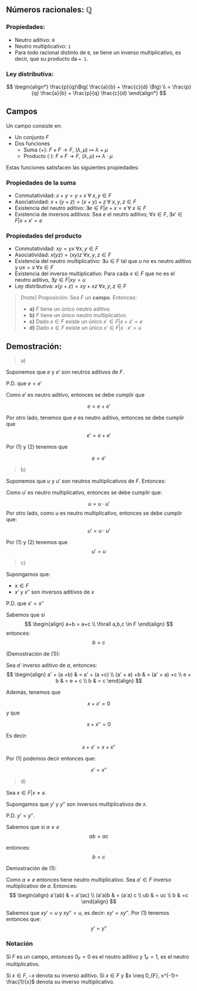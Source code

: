 
## Números racionales: $\mathbb{Q}$

### Propiedades:

- Neutro aditivo: ``0``
- Neutro multiplicativo: ``1``
- Para todo racional distinto de ``0``, se tiene un inverso multiplicativo, es decir, que su producto da ``= 1``. 

### Ley distributiva:

$$
\begin{align*}
\frac{p}{q}\Big( \frac{a}{b} + \frac{c}{d}    \Big) \\
= \frac{p}{q} \frac{a}{b} + \frac{p}{q} \frac{c}{d}  
\end{align*}
$$




## Campos

Un campo consiste en:
- Un conjunto $F$
- Dos funciones
  - Suma (+): $F \times F \rightarrow F$, $(\lambda, \mu) \mapsto \lambda + \mu$
  - Producto ($\cdot$): $F \times F \rightarrow F$, $(\lambda, \mu) \mapsto \lambda \cdot \mu$

Estas funciones satisfacen las siguientes propiedades:

### Propiedades de la suma 

- Conmutatividad: 
    $x + y = y + x \; \forall \; x,y \in F$
- Asociatividad: 
    $x + (y + z) = (x + y) + z \; \forall \; x,y,z \in F$
- Existencia del neutro aditivo: 
    $\exists e \in F | e + x = x \; \forall \; x \in F$
- Existencia de inversos aditivos:
    Sea $e$ el neutro aditivo; $\forall x \in F, \exists x' \in F | x + x' = e$

### Propiedades del producto

- Conmutatividad:
    $xy = yx \; \forall x,y \in F$
- Asociatividad: 
    $x(yz) = (xy)z \; \forall x,y,z \in F$
- Existencia del neutro multiplicativo: 
    $\exists u \in F$ tal que $u$ no es neutro aditivo y $ux = x \; \forall x \in F$
- Existencia del inverso multiplicativo:
    Para cada $x \in F$ que no es el neutro aditivo, $\exists y \in F | xy = u$
- Ley distributiva:
    $x(y+z) = xy + xz \; \forall x,y,z \in F$


>[!note] Proposición:
Sea $F$ un **campo**. Entonces:
> - **a)** $F$ tiene un único neutro aditivo.
> - **b)** $F$ tiene un único neutro multiplicativo.
> - **c)** Dado $x \in F$ existe un único $x' \in F | x +  x' = e$
> - **d)** Dado $x \in F$ existe un único $x' \in F | x \cdot x' = u$

Demostración:
---

> a) 

Suponemos que $e$ y $e'$ son neutros aditivos de $F$.

P.D. que $e=e'$

Como $e'$ es neutro aditivo, entonces se debe cumplir que 

$$
e = e + e' \tag{1}
$$

Por otro lado, tenemos que $e$ es neutro aditivo, entonces se debe cumplir que 

$$
e' = e + e' \tag{2}
$$

Por $(1)$ y $(2)$ tenemos que 

$$e = e' \tag{$\square$}$$ 

> b)

Suponemos que $u$ y $u'$  son neutros multiplicativos de $F$. Entonces:

Como $u'$ es neutro multiplicativo, entonces se debe cumplir que:

$$
u = u \cdot u' \tag{1}
$$
Por otro lado, como $u$ es neutro multiplicativo, entonces se debe cumplir que:

$$
u' = u \cdot u' \tag{2}
$$

Por $(1)$ y $(2)$ tenemos que 
$$u' = u \tag{$\square$}$$


> c)

Supongamos que: 
- $x \in F$ 
- $x'$ y $x''$ son inversos aditivos de $x$

P.D. que $x' = x''$

Sabemos que si 
$$
\begin{align}
a+b = a+c \\
\forall a,b,c \in F
\end{align}
$$ 
entonces:
$$b=c \tag{1}$$

(Demostración de $(1)$):

Sea $a'$ inverso aditivo de $a$, entonces:
$$
\begin{align}
a' + (a +b)  & = a' + (a +c) \\
(a' + a) +b  & = (a' + a) +c \\
e + b  & = e + c  \\
b  & = c
\end{align}
$$

Además, tenemos que

$$x +x' = 0$$
y que 

$$x+x''=0$$

Es decir: 

$$
x + x' = x +x''
$$

Por $(1)$ podemos decir entonces que: 

$$
x' = x'' \tag{$\square$}
$$


> d)

Sea $x \in F | x \neq e$.

Supongamos que $y'$ y $y''$ son inversos multiplicativos de $x$.

P.D. $y'=y''$.

Sabemos que si $a \neq e$
$$
ab = ac
$$

entonces:
$$
b = c \tag{1}
$$

Demostración de $(1)$:

Como $a \neq e$ entonces tiene neutro multiplicativo. 
Sea $a' \in F$ inverso multiplicativo de $a$. 
Entonces: 
$$
\begin{align}
a'(ab)  & = a'(ac) \\
(a'a)b  & = (a'a) c \\
ub & = uc \\
b & =c 
\end{align}
$$

Sabemos que $xy' = u$ y $xy''=u$, es decir: $xy'=xy''$. Por $(1)$ tenemos entonces que:
$$
y' =y'' \tag{$\square$}
$$


### Notación

Si $F$ es un campo, entonces $0_{F} = 0$ es el neutro aditivo  y $1_{F}=1$, es el neutro multiplicativo.

Si $x \in F, -x$ denota su inverso aditivo. 
Si $x\in F$ y $x \neq 0_{F}, x^{-1}= \frac{1}{x}$ denota su inverso multiplicativo.